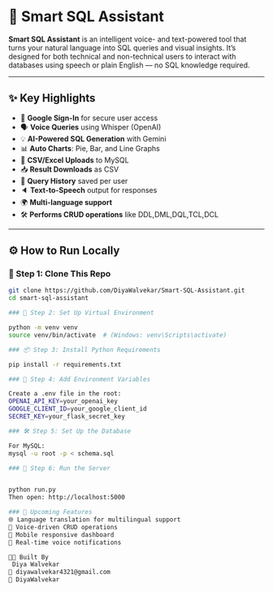 # 🧠 Smart SQL Assistant

**Smart SQL Assistant** is an intelligent voice- and text-powered tool that turns your natural language into SQL queries and visual insights. It’s designed for both technical and non-technical users to interact with databases using speech or plain English — no SQL knowledge required.

---

## ✨ Key Highlights

- 🔐 **Google Sign-In** for secure user access
- 🗣️ **Voice Queries** using Whisper (OpenAI)
- 💡 **AI-Powered SQL Generation** with Gemini
- 📊 **Auto Charts**: Pie, Bar, and Line Graphs
- 💾 **CSV/Excel Uploads** to MySQL
- 📥 **Result Downloads** as CSV
- 📜 **Query History** saved per user
- 🔈 **Text-to-Speech** output for responses
- 🌍 **Multi-language support** 
- 🛠️ **Performs CRUD operations** like DDL,DML,DQL,TCL,DCL

---

## ⚙️ How to Run Locally

### 🔁 Step 1: Clone This Repo

```bash
git clone https://github.com/DiyaWalvekar/Smart-SQL-Assistant.git
cd smart-sql-assistant

### 🧪 Step 2: Set Up Virtual Environment

python -m venv venv
source venv/bin/activate  # (Windows: venv\Scripts\activate)

### 📦 Step 3: Install Python Requirements

pip install -r requirements.txt

### 🔐 Step 4: Add Environment Variables

Create a .env file in the root:
OPENAI_API_KEY=your_openai_key
GOOGLE_CLIENT_ID=your_google_client_id
SECRET_KEY=your_flask_secret_key

### 🛠️ Step 5: Set Up the Database

For MySQL:
mysql -u root -p < schema.sql

### 🚀 Step 6: Run the Server


python run.py
Then open: http://localhost:5000

### 🚧 Upcoming Features
🌐 Language translation for multilingual support
🧠 Voice-driven CRUD operations
📱 Mobile responsive dashboard
🔔 Real-time voice notifications

👨‍💻 Built By
 Diya Walvekar
📧 diyawalvekar4321@gmail.com
🔗 DiyaWalvekar
